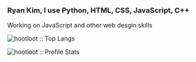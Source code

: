 ###  Ryan Kim, I use Python, HTML, CSS, JavaScript, C++
Working on JavaScript and other web desgin skills

<p align="left"><img src="https://github-readme-stats.vercel.app/api/top-langs/?username=hootloot&langs_count=10&theme=tokyonight&layout=compact" alt="hootloot :: Top Langs" /></p>

<p align="left"><img src="https://github-readme-stats.vercel.app/api?username=hootloot&show_icons=true&theme=synthwave" alt="hootloot :: Profile Stats" /></p>
